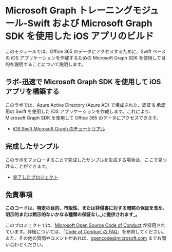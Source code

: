 # <a name="microsoft-graph-training-module---build-ios-apps-with-swift-and-the-microsoft-graph-sdk"></a>Microsoft Graph トレーニングモジュール-Swift および Microsoft Graph SDK を使用した iOS アプリのビルド

このモジュールでは、Office 365 のデータにアクセスするために、Swift ベースの iOS アプリケーションを作成するための Microsoft Graph SDK を使用して目的を説明することについて説明します。

## <a name="lab---build-ios-apps-with-swift-and-the-microsoft-graph-sdk"></a>ラボ-迅速で Microsoft Graph SDK を使用して iOS アプリを構築する

このラボでは、Azure Active Directory (Azure AD) で構成された、認証 & 承認用の Swift を使用した iOS アプリケーションを作成します。これにより、Microsoft Graph SDK を使用して Office 365 のデータにアクセスできます。

- [iOS Swift Microsoft Graph のチュートリアル](https://docs.microsoft.com/graph/tutorials/ios-swift)

## <a name="completed-sample"></a>完成したサンプル

このラボをフォローすることで完成したサンプルを生成する場合は、ここで見つけることができます。

- [完了したプロジェクト](demo)

## <a name="disclaimer"></a>免責事項

**このコードは、特定の目的、市販性、または非侵害に対する暗黙の保証を含め、明示的または黙示的ないかなる種類の保証なし_に提供されます_。**

このプロジェクトでは、[Microsoft Open Source Code of Conduct](https://opensource.microsoft.com/codeofconduct/) が採用されています。詳細については、「[Code of Conduct の FAQ](https://opensource.microsoft.com/codeofconduct/faq/)」を参照してください。また、その他の質問やコメントがあれば、[opencode@microsoft.com](mailto:opencode@microsoft.com) までお問い合わせください。
